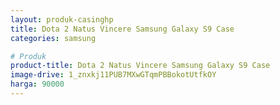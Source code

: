 ```yaml
---
layout: produk-casinghp
title: Dota 2 Natus Vincere Samsung Galaxy S9 Case
categories: samsung

# Produk
product-title: Dota 2 Natus Vincere Samsung Galaxy S9 Case
image-drive: 1_znxkj11PUB7MXwGTqmPBBokotUtfkOY
harga: 90000
---
```

